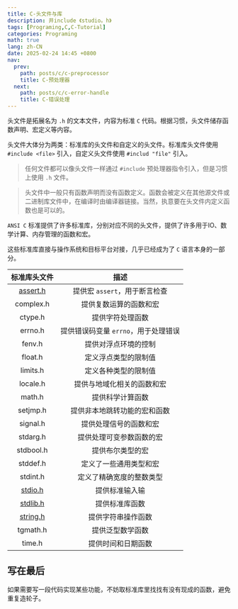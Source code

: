 ```yaml
---
title: C-头文件与库
description: 井include 《studio。h》
tags: [Programing,C,C-Tutorial]
categories: Programing
math: true
lang: zh-CN
date: 2025-02-24 14:45 +0800
nav:
  prev:
    path: posts/c/c-preprocessor
    title: C-预处理器
  next:
    path: posts/c/c-error-handle
    title: C-错误处理
---
```


头文件是拓展名为 `.h` 的文本文件，内容为标准 `C` 代码。根据习惯，头文件储存函数声明、宏定义等内容。

头文件大体分为两类：标准库的头文件和自定义的头文件。标准库头文件使用 `#include <file>` 引入，自定义头文件使用 `#includ "file"` 引入。

> 任何文件都可以像头文件一样通过 `#include` 预处理器指令引入，但是习惯上使用 `.h` 文件。

> 头文件中一般只有函数声明而没有函数定义。函数会被定义在其他源文件或二进制库文件中，在编译时由编译器链接。当然，执意要在头文件内定义函数也是可以的。

`ANSI C` 标准提供了许多标准库，分别对应不同的头文件，提供了许多用于IO、数学计算、内存管理的函数和宏。

这些标准库直接与操作系统和目标平台对接，几乎已经成为了 `C` 语言本身的一部分。

|标准库头文件|描述|
|:-:|:-:|
|[assert.h](../std-lib/assert.h)|提供宏 `assert`，用于断言检查|
|complex.h|提供复数运算的函数和宏|
|ctype.h|提供字符处理函数|
|errno.h|提供错误码变量 `errno`，用于处理错误|
|fenv.h|提供对浮点环境的控制|
|float.h|定义浮点类型的限制值|
|limits.h|定义各种类型的限制值|
|locale.h|提供与地域化相关的函数和宏|
|math.h|提供科学计算函数|
|setjmp.h|提供非本地跳转功能的宏和函数|
|signal.h|提供处理信号的函数和宏|
|stdarg.h|提供处理可变参数函数的宏|
|stdbool.h|提供布尔类型的宏|
|stddef.h|定义了一些通用类型和宏|
|stdint.h|定义了精确宽度的整数类型|
|[stdio.h](../std-lib/stdio.h)|提供标准输入输|
|[stdlib.h](../std-lib/stdlib.h)|提供标准库函数|
|[string.h](../std-lib/string.h)|提供字符串操作函数|
|tgmath.h|提供泛型数学函数|
|time.h|提供时间和日期函数|

## 写在最后

如果需要写一段代码实现某些功能，不妨取标准库里找找有没有现成的函数，避免重复造轮子。

